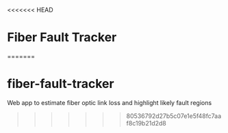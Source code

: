 <<<<<<< HEAD
# Fiber Fault Tracker
=======
# fiber-fault-tracker
Web app to estimate fiber optic link loss and highlight likely fault regions
>>>>>>> 80536792d27b5c07e1e5f48fc7aaf8c19b21d2d8
